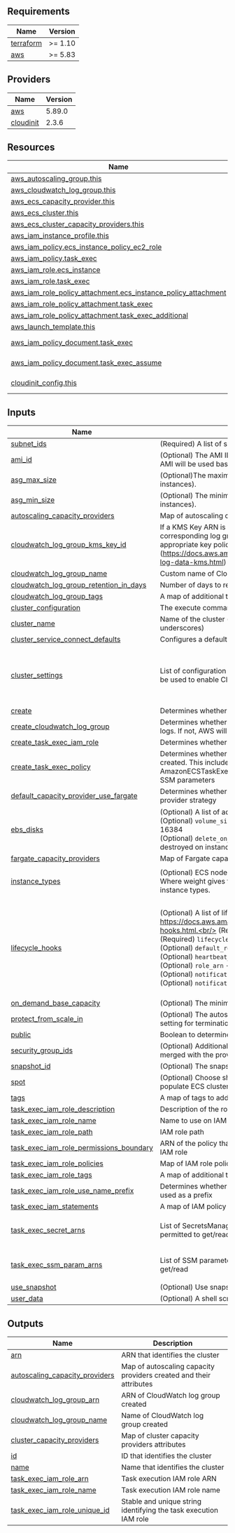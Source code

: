 <!-- BEGIN_TF_DOCS -->
## Requirements

| Name | Version |
|------|---------|
| <a name="requirement_terraform"></a> [terraform](#requirement_terraform) | >= 1.10 |
| <a name="requirement_aws"></a> [aws](#requirement_aws) | >= 5.83 |

## Providers

| Name | Version |
|------|---------|
| <a name="provider_aws"></a> [aws](#provider_aws) | 5.89.0 |
| <a name="provider_cloudinit"></a> [cloudinit](#provider_cloudinit) | 2.3.6 |

## Resources

| Name | Type |
|------|------|
| [aws_autoscaling_group.this](https://registry.terraform.io/providers/hashicorp/aws/latest/docs/resources/autoscaling_group) | resource |
| [aws_cloudwatch_log_group.this](https://registry.terraform.io/providers/hashicorp/aws/latest/docs/resources/cloudwatch_log_group) | resource |
| [aws_ecs_capacity_provider.this](https://registry.terraform.io/providers/hashicorp/aws/latest/docs/resources/ecs_capacity_provider) | resource |
| [aws_ecs_cluster.this](https://registry.terraform.io/providers/hashicorp/aws/latest/docs/resources/ecs_cluster) | resource |
| [aws_ecs_cluster_capacity_providers.this](https://registry.terraform.io/providers/hashicorp/aws/latest/docs/resources/ecs_cluster_capacity_providers) | resource |
| [aws_iam_instance_profile.this](https://registry.terraform.io/providers/hashicorp/aws/latest/docs/resources/iam_instance_profile) | resource |
| [aws_iam_policy.ecs_instance_policy_ec2_role](https://registry.terraform.io/providers/hashicorp/aws/latest/docs/resources/iam_policy) | resource |
| [aws_iam_policy.task_exec](https://registry.terraform.io/providers/hashicorp/aws/latest/docs/resources/iam_policy) | resource |
| [aws_iam_role.ecs_instance](https://registry.terraform.io/providers/hashicorp/aws/latest/docs/resources/iam_role) | resource |
| [aws_iam_role.task_exec](https://registry.terraform.io/providers/hashicorp/aws/latest/docs/resources/iam_role) | resource |
| [aws_iam_role_policy_attachment.ecs_instance_policy_attachment](https://registry.terraform.io/providers/hashicorp/aws/latest/docs/resources/iam_role_policy_attachment) | resource |
| [aws_iam_role_policy_attachment.task_exec](https://registry.terraform.io/providers/hashicorp/aws/latest/docs/resources/iam_role_policy_attachment) | resource |
| [aws_iam_role_policy_attachment.task_exec_additional](https://registry.terraform.io/providers/hashicorp/aws/latest/docs/resources/iam_role_policy_attachment) | resource |
| [aws_launch_template.this](https://registry.terraform.io/providers/hashicorp/aws/latest/docs/resources/launch_template) | resource |
| [aws_iam_policy_document.task_exec](https://registry.terraform.io/providers/hashicorp/aws/latest/docs/data-sources/iam_policy_document) | data source |
| [aws_iam_policy_document.task_exec_assume](https://registry.terraform.io/providers/hashicorp/aws/latest/docs/data-sources/iam_policy_document) | data source |
| [cloudinit_config.this](https://registry.terraform.io/providers/hashicorp/cloudinit/latest/docs/data-sources/config) | data source |

## Inputs

| Name | Description | Type | Default | Required |
|------|-------------|------|---------|:--------:|
| <a name="input_subnet_ids"></a> [subnet_ids](#input_subnet_ids) | (Required) A list of subnet IDs. | `list(string)` | n/a | yes |
| <a name="input_ami_id"></a> [ami_id](#input_ami_id) | (Optional) The AMI ID to use for ECS nodes. If not provided, a default AMI will be used based on the architecture. | `string` | `""` | no |
| <a name="input_asg_max_size"></a> [asg_max_size](#input_asg_max_size) | (Optional)The maximum size the auto scaling group (measured in EC2 instances). | `number` | `10` | no |
| <a name="input_asg_min_size"></a> [asg_min_size](#input_asg_min_size) | (Optional) The minimum size the auto scaling group (measured in EC2 instances). | `number` | `0` | no |
| <a name="input_autoscaling_capacity_providers"></a> [autoscaling_capacity_providers](#input_autoscaling_capacity_providers) | Map of autoscaling capacity provider definitions to create for the cluster | `any` | `{}` | no |
| <a name="input_cloudwatch_log_group_kms_key_id"></a> [cloudwatch_log_group_kms_key_id](#input_cloudwatch_log_group_kms_key_id) | If a KMS Key ARN is set, this key will be used to encrypt the corresponding log group. Please be sure that the KMS Key has an appropriate key policy (https://docs.aws.amazon.com/AmazonCloudWatch/latest/logs/encrypt-log-data-kms.html) | `string` | `null` | no |
| <a name="input_cloudwatch_log_group_name"></a> [cloudwatch_log_group_name](#input_cloudwatch_log_group_name) | Custom name of CloudWatch Log Group for ECS cluster | `string` | `null` | no |
| <a name="input_cloudwatch_log_group_retention_in_days"></a> [cloudwatch_log_group_retention_in_days](#input_cloudwatch_log_group_retention_in_days) | Number of days to retain log events | `number` | `90` | no |
| <a name="input_cloudwatch_log_group_tags"></a> [cloudwatch_log_group_tags](#input_cloudwatch_log_group_tags) | A map of additional tags to add to the log group created | `map(string)` | `{}` | no |
| <a name="input_cluster_configuration"></a> [cluster_configuration](#input_cluster_configuration) | The execute command configuration for the cluster | `any` | `{}` | no |
| <a name="input_cluster_name"></a> [cluster_name](#input_cluster_name) | Name of the cluster (up to 255 letters, numbers, hyphens, and underscores) | `string` | `""` | no |
| <a name="input_cluster_service_connect_defaults"></a> [cluster_service_connect_defaults](#input_cluster_service_connect_defaults) | Configures a default Service Connect namespace | `map(string)` | `{}` | no |
| <a name="input_cluster_settings"></a> [cluster_settings](#input_cluster_settings) | List of configuration block(s) with cluster settings. For example, this can be used to enable CloudWatch Container Insights for a cluster | `any` | <pre>[<br/>  {<br/>    "name": "containerInsights",<br/>    "value": "enabled"<br/>  }<br/>]</pre> | no |
| <a name="input_create"></a> [create](#input_create) | Determines whether resources will be created (affects all resources) | `bool` | `true` | no |
| <a name="input_create_cloudwatch_log_group"></a> [create_cloudwatch_log_group](#input_create_cloudwatch_log_group) | Determines whether a log group is created by this module for the cluster logs. If not, AWS will automatically create one if logging is enabled | `bool` | `true` | no |
| <a name="input_create_task_exec_iam_role"></a> [create_task_exec_iam_role](#input_create_task_exec_iam_role) | Determines whether the ECS task definition IAM role should be created | `bool` | `false` | no |
| <a name="input_create_task_exec_policy"></a> [create_task_exec_policy](#input_create_task_exec_policy) | Determines whether the ECS task definition IAM policy should be created. This includes permissions included in AmazonECSTaskExecutionRolePolicy as well as access to secrets and SSM parameters | `bool` | `true` | no |
| <a name="input_default_capacity_provider_use_fargate"></a> [default_capacity_provider_use_fargate](#input_default_capacity_provider_use_fargate) | Determines whether to use Fargate or autoscaling for default capacity provider strategy | `bool` | `true` | no |
| <a name="input_ebs_disks"></a> [ebs_disks](#input_ebs_disks) | (Optional) A list of additional EBS disks.<br/>    (Optional) `volume_size` - The size of the EBS disk in GB. Range: 1-16384<br/>    (Optional) `delete_on_termination` - Whether the volume should be destroyed on instance termination | <pre>map(object({<br/>    volume_size           = optional(number)<br/>    delete_on_termination = optional(bool)<br/>  }))</pre> | `{}` | no |
| <a name="input_fargate_capacity_providers"></a> [fargate_capacity_providers](#input_fargate_capacity_providers) | Map of Fargate capacity provider definitions to use for the cluster | `any` | `{}` | no |
| <a name="input_instance_types"></a> [instance_types](#input_instance_types) | (Optional) ECS node instance types. Maps of pairs like `type = weight`. Where weight gives the instance type a proportional weight to other instance types. | `map(number)` | <pre>{<br/>  "t3a.small": 2<br/>}</pre> | no |
| <a name="input_lifecycle_hooks"></a> [lifecycle_hooks](#input_lifecycle_hooks) | (Optional) A list of lifecycle hook actions. See details at https://docs.aws.amazon.com/autoscaling/ec2/userguide/lifecycle-hooks.html.<br/>    (Required) `name` - The name of the lifecycle hook.<br/>    (Required) `lifecycle_transition` - The lifecycle transition.<br/>    (Optional) `default_result` - The default result of the lifecycle hook.<br/>    (Optional) `heartbeat_timeout` - The heartbeat timeout.<br/>    (Optional) `role_arn` - The ARN of the IAM role.<br/>    (Optional) `notification_target_arn` - The ARN of the notification target.<br/>    (Optional) `notification_metadata` - The metadata of the notification. | <pre>list(object({<br/>    name                    = string<br/>    lifecycle_transition    = string<br/>    default_result          = optional(string)<br/>    heartbeat_timeout       = optional(number)<br/>    role_arn                = optional(string)<br/>    notification_target_arn = optional(string)<br/>    notification_metadata   = optional(string)<br/>  }))</pre> | `[]` | no |
| <a name="input_on_demand_base_capacity"></a> [on_demand_base_capacity](#input_on_demand_base_capacity) | (Optional) The minimum number of on-demand EC2 instances. | `number` | `0` | no |
| <a name="input_protect_from_scale_in"></a> [protect_from_scale_in](#input_protect_from_scale_in) | (Optional) The autoscaling group will not select instances with this setting for termination during scale in events. | `bool` | `true` | no |
| <a name="input_public"></a> [public](#input_public) | Boolean to determine if the instances should have a public IP address | `bool` | `false` | no |
| <a name="input_security_group_ids"></a> [security_group_ids](#input_security_group_ids) | (Optional) Additional security group IDs. Default security group would be merged with the provided list. | `list(string)` | `[]` | no |
| <a name="input_snapshot_id"></a> [snapshot_id](#input_snapshot_id) | (Optional) The snapshot ID to use to create ECS nodes. | `string` | `""` | no |
| <a name="input_spot"></a> [spot](#input_spot) | (Optional) Choose should we use spot instances or on-demand to populate ECS cluster. | `bool` | `false` | no |
| <a name="input_tags"></a> [tags](#input_tags) | A map of tags to add to all resources | `map(string)` | `{}` | no |
| <a name="input_task_exec_iam_role_description"></a> [task_exec_iam_role_description](#input_task_exec_iam_role_description) | Description of the role | `string` | `null` | no |
| <a name="input_task_exec_iam_role_name"></a> [task_exec_iam_role_name](#input_task_exec_iam_role_name) | Name to use on IAM role created | `string` | `null` | no |
| <a name="input_task_exec_iam_role_path"></a> [task_exec_iam_role_path](#input_task_exec_iam_role_path) | IAM role path | `string` | `null` | no |
| <a name="input_task_exec_iam_role_permissions_boundary"></a> [task_exec_iam_role_permissions_boundary](#input_task_exec_iam_role_permissions_boundary) | ARN of the policy that is used to set the permissions boundary for the IAM role | `string` | `null` | no |
| <a name="input_task_exec_iam_role_policies"></a> [task_exec_iam_role_policies](#input_task_exec_iam_role_policies) | Map of IAM role policy ARNs to attach to the IAM role | `map(string)` | `{}` | no |
| <a name="input_task_exec_iam_role_tags"></a> [task_exec_iam_role_tags](#input_task_exec_iam_role_tags) | A map of additional tags to add to the IAM role created | `map(string)` | `{}` | no |
| <a name="input_task_exec_iam_role_use_name_prefix"></a> [task_exec_iam_role_use_name_prefix](#input_task_exec_iam_role_use_name_prefix) | Determines whether the IAM role name (`task_exec_iam_role_name`) is used as a prefix | `bool` | `true` | no |
| <a name="input_task_exec_iam_statements"></a> [task_exec_iam_statements](#input_task_exec_iam_statements) | A map of IAM policy [statements](https://registry.terraform.io/providers/hashicorp/aws/latest/docs/data-sources/iam_policy_document#statement) for custom permission usage | `any` | `{}` | no |
| <a name="input_task_exec_secret_arns"></a> [task_exec_secret_arns](#input_task_exec_secret_arns) | List of SecretsManager secret ARNs the task execution role will be permitted to get/read | `list(string)` | <pre>[<br/>  "arn:aws:secretsmanager:*:*:secret:*"<br/>]</pre> | no |
| <a name="input_task_exec_ssm_param_arns"></a> [task_exec_ssm_param_arns](#input_task_exec_ssm_param_arns) | List of SSM parameter ARNs the task execution role will be permitted to get/read | `list(string)` | <pre>[<br/>  "arn:aws:ssm:*:*:parameter/*"<br/>]</pre> | no |
| <a name="input_use_snapshot"></a> [use_snapshot](#input_use_snapshot) | (Optional) Use snapshot to create ECS nodes. | `bool` | `false` | no |
| <a name="input_user_data"></a> [user_data](#input_user_data) | (Optional) A shell script will be executed at once at EC2 instance start. | `list(string)` | `[]` | no |

## Outputs

| Name | Description |
|------|-------------|
| <a name="output_arn"></a> [arn](#output_arn) | ARN that identifies the cluster |
| <a name="output_autoscaling_capacity_providers"></a> [autoscaling_capacity_providers](#output_autoscaling_capacity_providers) | Map of autoscaling capacity providers created and their attributes |
| <a name="output_cloudwatch_log_group_arn"></a> [cloudwatch_log_group_arn](#output_cloudwatch_log_group_arn) | ARN of CloudWatch log group created |
| <a name="output_cloudwatch_log_group_name"></a> [cloudwatch_log_group_name](#output_cloudwatch_log_group_name) | Name of CloudWatch log group created |
| <a name="output_cluster_capacity_providers"></a> [cluster_capacity_providers](#output_cluster_capacity_providers) | Map of cluster capacity providers attributes |
| <a name="output_id"></a> [id](#output_id) | ID that identifies the cluster |
| <a name="output_name"></a> [name](#output_name) | Name that identifies the cluster |
| <a name="output_task_exec_iam_role_arn"></a> [task_exec_iam_role_arn](#output_task_exec_iam_role_arn) | Task execution IAM role ARN |
| <a name="output_task_exec_iam_role_name"></a> [task_exec_iam_role_name](#output_task_exec_iam_role_name) | Task execution IAM role name |
| <a name="output_task_exec_iam_role_unique_id"></a> [task_exec_iam_role_unique_id](#output_task_exec_iam_role_unique_id) | Stable and unique string identifying the task execution IAM role |
<!-- END_TF_DOCS -->

